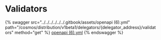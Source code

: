 # Validators

{% swagger src="../../../../../../.gitbook/assets/openapi (6).yml" path="/cosmos/distribution/v1beta1/delegators/{delegator_address}/validators" method="get" %}
[openapi (6).yml](<../../../../../../.gitbook/assets/openapi (6).yml>)
{% endswagger %}
